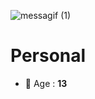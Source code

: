 ![messagif (1)](https://github.com/Vyvernl/Vyvernl/assets/157186731/1f0eee3e-8512-420b-b82f-dbd5fa738a88)

# Personal
- 🌱 Age : **13**
